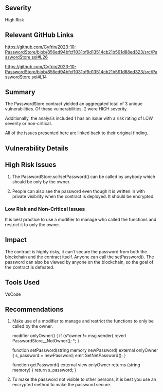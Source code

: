 ## Severity

High Risk

## Relevant GitHub Links

https://github.com/Cyfrin/2023-10-PasswordStore/blob/856ed94bfcf1031bf9d13514cb21b591d88ed323/src/PasswordStore.sol#L26

https://github.com/Cyfrin/2023-10-PasswordStore/blob/856ed94bfcf1031bf9d13514cb21b591d88ed323/src/PasswordStore.sol#L14

## Summary

The PasswordStore contract yielded an aggregated total of 3 unique vulnerabilities. Of these vulnerabilities, 2 were HIGH severity.

Additionally, the analysis included 1 has an issue with a risk rating of LOW severity or non-critical.

All of the issues presented here are linked back to their original finding.

## Vulnerability Details

## High Risk Issues

1. The PasswordStore.sol/setPassword() can be called by anybody which should be only by the owner.

2. People can also see the password even though it is written in with private visibility when the contract is deployed. It should be encrypted.

### Low Risk and Non-Critical Issues

It is best practice to use a modifier to manage who called the functions and restrict it to only the owner.

## Impact

The contract is highly risky, it can’t secure the password from both the blockchain and the contract itself. Anyone can call the setPassword(). The password can also be viewed by anyone on the blockchain, so the goal of the contract is defeated.

## Tools Used

VsCode

## Recommendations

1. Make use of a modifier to manage and restrict the functions to only be called by the owner.

   modifier onlyOwner() {
   if (s*owner != msg.sender) revert PasswordStore\_\_NotOwner();
   *;
   }

   function setPassword(string memory newPassword) external onlyOwner {
   s_password = newPassword;
   emit SetNetPassword();
   }

   function getPassword() external view onlyOwner returns (string memory) {
   return s_password;
   }

2. To make the password not visible to other persons, it is best you use an encrypted method to make the password secure.
